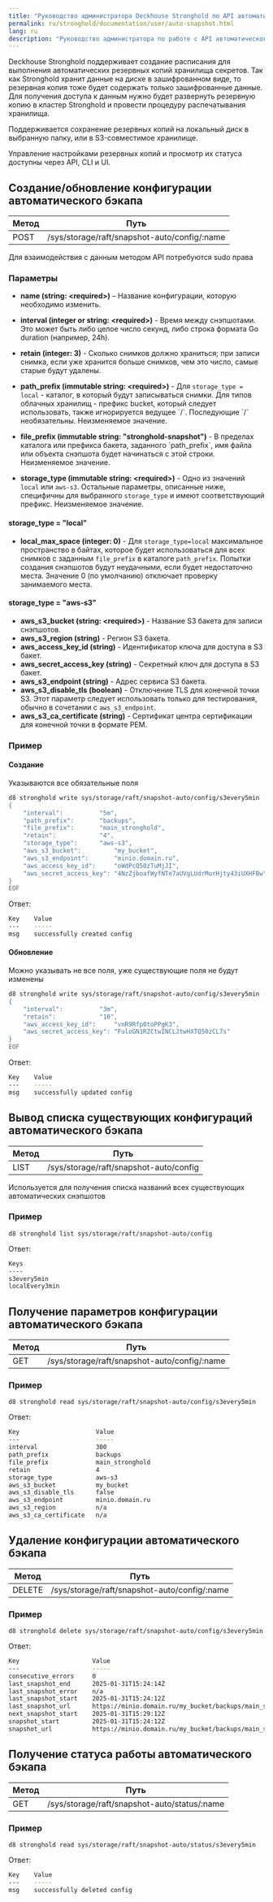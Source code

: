 ```yaml
---
title: "Руководство администратора Deckhouse Stronghold по API автоматического бэкапа"
permalink: ru/stronghold/documentation/user/auto-snapshot.html
lang: ru
description: "Руководство администратора по работе с API автоматического бэкапа Deckhouse Stronghold."
---
```


Deckhouse Stronghold поддерживает создание расписания для выполнения автоматических резервных копий хранилища секретов.
Так как Stronghold хранит данные на диске в зашифрованном виде, то резервная копия тоже будет содержать только зашифрованные данные.
Для получения доступа к данным нужно будет развернуть резервную копию в кластер Stronghold и провести процедуру распечатывания хранилища.

Поддерживается сохранение резервных копий на локальный диск в выбранную папку, или в S3-совместимое хранилище.

Управление настройками резервных копий и просмотр их статуса доступны через API, CLI и UI.

## Создание/обновление конфигурации автоматического бэкапа

| Метод | Путь |
|-------|------|
| POST  | /sys/storage/raft/snapshot-auto/config/:name |

Для взаимодействия с данным методом API потребуются sudo права

### Параметры

- **name (string: &lt;required&gt;)** – Название конфигурации, которую необходимо изменить.

- **interval (integer or string: &lt;required&gt;)** - Время между снэпшотами. Это может быть либо целое число секунд, либо строка формата Go duration (например, 24h).

- **retain (integer: 3)** - Сколько снимков должно храниться; при записи снимка, если уже хранится больше снимков, чем это число, самые старые будут удалены.

- **path_prefix (immutable string: &lt;required&gt;)** - Для `storage_type = local` - каталог, в который будут записываться снимки. Для типов облачных хранилищ - префикс bucket, который следует использовать, также игнорируется ведущее \`/\`. Последующие \`/\` необязательны. Неизменяемое значение.

- **file_prefix (immutable string: "stronghold-snapshot")** - В пределах каталога или префикса бакета, заданного \`path_prefix\`, имя файла или объекта снэпшота будет начинаться с этой строки. Неизменяемое значение.

- **storage_type (immutable string: &lt;required&gt;)** - Одно из значений `local` или `aws-s3`. Остальные параметры, описанные ниже, специфичны для выбранного `storage_type` и имеют соответствующий префикс. Неизменяемое значение.

#### storage_type = "local"

- **local_max_space (integer: 0)** - Для `storage_type=local` максимальное пространство в байтах, которое будет использоваться для всех снимков с заданным `file_prefix` в каталоге `path_prefix`. Попытки создания снэпшотов будут неудачными, если будет недостаточно места. Значение 0 (по умолчанию) отключает проверку занимаемого места.

#### storage_type = "aws-s3"

- **aws_s3_bucket (string: &lt;required&gt;)** - Название S3 бакета для записи снэпшотов.
- **aws_s3_region (string)** - Регион S3 бакета.
- **aws_access_key_id (string)** - Идентификатор ключа для доступа в S3 бакет.
- **aws_secret_access_key (string)** - Секретный ключ для доступа в S3 бакет.
- **aws_s3_endpoint (string)** - Адрес сервиса S3 бакета.
- **aws_s3_disable_tls (boolean)** - Отключение TLS для конечной точки S3. Этот параметр следует использовать только для тестирования, обычно в сочетании с `aws_s3_endpoint`.
- **aws_s3_ca_certificate (string)** - Сертификат центра сертификации для конечной точки в формате PEM.

### Пример

#### Создание

Указываются все обязательные поля

```sh
d8 stronghold write sys/storage/raft/snapshot-auto/config/s3every5min - <<EOF
{
    "interval":          "5m",
    "path_prefix":       "backups",
    "file_prefix":       "main_stronghold",
    "retain":            "4",
    "storage_type":      "aws-s3",
    "aws_s3_bucket":         "my_bucket",
    "aws_s3_endpoint":       "minio.domain.ru",
    "aws_access_key_id":     "oWdPcQ50zTuMjJI",
    "aws_secret_access_key": "4NzZjboafWyfNTe7aUVgLUdrMurHjty43iUXHFBw"
}
EOF
```

Ответ:

```sh
Key    Value
---    -----
msg    successfully created config
```

#### Обновление

Можно указывать не все поля, уже существующие поля не будут изменены

```sh
d8 stronghold write sys/storage/raft/snapshot-auto/config/s3every5min - <<EOF
{
    "interval":          "3m",
    "retain":            "10",
    "aws_access_key_id":     "vnR9Rfp0toPPgK3",
    "aws_secret_access_key": "FuloGN1RZCtwINCLJtwHXTQ50zCL7s"
}
EOF
```

Ответ:

```sh
Key    Value
---    -----
msg    successfully updated config
```

## Вывод списка существующих конфигураций автоматического бэкапа

| Метод | Путь |
|-------|------|
| LIST  | /sys/storage/raft/snapshot-auto/config |

Используется для получения списка названий всех существующих автоматических снэпшотов

### Пример

`d8 stronghold list sys/storage/raft/snapshot-auto/config`

Ответ:

```sh
Keys
----
s3every5min
localEvery3min
```

## Получение параметров конфигурации автоматического бэкапа

| Метод | Путь |
|-------|------|
|  GET  | /sys/storage/raft/snapshot-auto/config/:name |

### Пример

`d8 stronghold read sys/storage/raft/snapshot-auto/config/s3every5min`

Ответ:

```sh
Key                     Value
---                     -----
interval                300
path_prefix             backups
file_prefix             main_stronghold
retain                  4
storage_type            aws-s3
aws_s3_bucket           my_bucket
aws_s3_disable_tls      false
aws_s3_endpoint         minio.domain.ru
aws_s3_region           n/a
aws_s3_ca_certificate   n/a
```

## Удаление конфигурации автоматического бэкапа

| Метод  | Путь |
|--------|------|
| DELETE | /sys/storage/raft/snapshot-auto/config/:name |

### Пример

`d8 stronghold delete sys/storage/raft/snapshot-auto/config/s3every5min`

Ответ:

```sh
Key                    Value
---                    -----
consecutive_errors     0
last_snapshot_end      2025-01-31T15:24:14Z
last_snapshot_error    n/a
last_snapshot_start    2025-01-31T15:24:12Z
last_snapshot_url      https://minio.domain.ru/my_bucket/backups/main_stronghold_2025-01-31T15:24:12Z
next_snapshot_start    2025-01-31T15:29:12Z
snapshot_start         2025-01-31T15:24:12Z
snapshot_url           https://minio.domain.ru/my_bucket/backups/main_stronghold_2025-01-31T15:24:12Z
```

## Получение статуса работы автоматического бэкапа

| Метод | Путь |
|-------|------|
|  GET  | /sys/storage/raft/snapshot-auto/status/:name |

### Пример

`d8 stronghold read sys/storage/raft/snapshot-auto/status/s3every5min`

Ответ:

```sh
Key    Value
---    -----
msg    successfully deleted config
```
